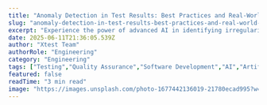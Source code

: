 ```yaml
---
title: "Anomaly Detection in Test Results: Best Practices and Real-World Examples"
slug: "anomaly-detection-in-test-results-best-practices-and-real-world-examples"
excerpt: "Experience the power of advanced AI in identifying irregularities or anomalies in your test results. Dive into our insightful blog post to understand how Anomaly Detection can revolutionize your testing processes, enhance accuracy, and save valuable time. Dont miss your chance to unlock the potential of this innovative technology in data analysis!"
date: 2025-06-11T21:36:05.539Z
author: "Xtest Team"
authorRole: "Engineering"
category: "Engineering"
tags: ["Testing","Quality Assurance","Software Development","AI","Artificial Intelligence"]
featured: false
readTime: "3 min read"
image: "https://images.unsplash.com/photo-1677442136019-21780ecad995?w=1200&h=600&fit=crop"
---
```


